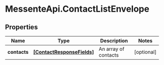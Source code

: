 # MessenteApi.ContactListEnvelope

## Properties
Name | Type | Description | Notes
------------ | ------------- | ------------- | -------------
**contacts** | [**[ContactResponseFields]**](ContactResponseFields.md) | An array of contacts | [optional] 



